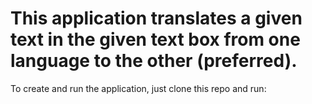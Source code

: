 # This application translates a given text in the given text box from one language to the other (preferred).

To create and run the application, just clone this repo and run: 
``` python3 index.py
```
